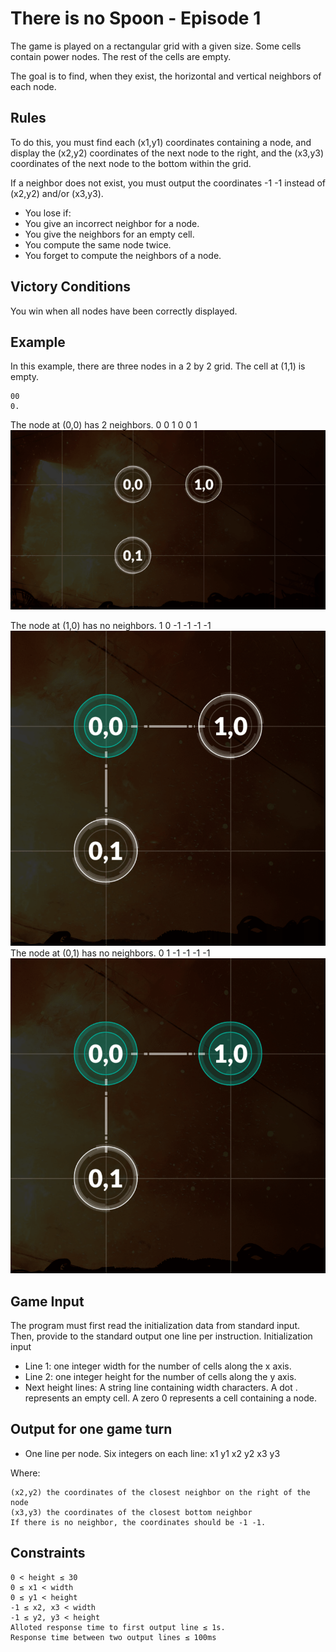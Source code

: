 ﻿# There is no Spoon - Episode 1
The game is played on a rectangular grid with a given size. Some cells contain power nodes. The rest of the cells are empty.

The goal is to find, when they exist, the horizontal and vertical neighbors of each node.

## Rules
To do this, you must find each (x1,y1) coordinates containing a node, and display the (x2,y2) coordinates of the next node to the right, and the (x3,y3) coordinates of the next node to the bottom within the grid.

If a neighbor does not exist, you must output the coordinates -1 -1 instead of (x2,y2) and/or (x3,y3).

* You lose if:
* You give an incorrect neighbor for a node.
* You give the neighbors for an empty cell.
* You compute the same node twice.
* You forget to compute the neighbors of a node.
 
## Victory Conditions
You win when all nodes have been correctly displayed.

## Example
In this example, there are three nodes in a 2 by 2 grid. The cell at (1,1) is empty.
 ```
00
0.
```
 
The node at (0,0) has 2 neighbors.
0 0 1 0 0 1
![img](https://github.com/marshmallowoverlord/CodingPractice/blob/master/CodingPractice/CodinGame/Medium/ThereIsNoSpoon/0.png)
 
The node at (1,0) has no neighbors.
1 0 -1 -1 -1 -1
![img](https://github.com/marshmallowoverlord/CodingPractice/blob/master/CodingPractice/CodinGame/Medium/ThereIsNoSpoon/1.png) 
The node at (0,1) has no neighbors.
0 1 -1 -1 -1 -1
![img](https://github.com/marshmallowoverlord/CodingPractice/blob/master/CodingPractice/CodinGame/Medium/ThereIsNoSpoon/2.png)

## Game Input
The program must first read the initialization data from standard input. Then, provide to the standard output one line per instruction.
Initialization input
* Line 1: one integer width for the number of cells along the x axis.
* Line 2: one integer height for the number of cells along the y axis.
* Next height lines: A string  line  containing  width  characters. A dot . represents an empty cell. A zero 0 represents a cell containing a node.

## Output for one game turn
* One line per node. Six integers on each line:   x1  y1  x2  y2  x3  y3

Where:
```(x1,y1) the coordinates of a node
(x2,y2) the coordinates of the closest neighbor on the right of the node
(x3,y3) the coordinates of the closest bottom neighbor
If there is no neighbor, the coordinates should be -1 -1.
```

## Constraints
```0 < width ≤ 30
0 < height ≤ 30
0 ≤ x1 < width
0 ≤ y1 < height
-1 ≤ x2, x3 < width
-1 ≤ y2, y3 < height
Alloted response time to first output line ≤ 1s.
Response time between two output lines ≤ 100ms
```